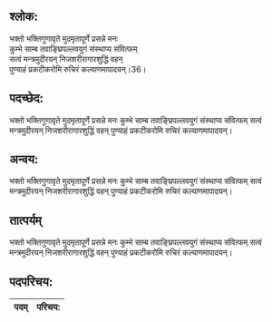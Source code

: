 ## श्लोक:

भक्तो भक्तिगुणावृते मुदमृतापूर्णे प्रसन्ने मनः  
कुम्भे साम्ब तवाङ्घ्रिपल्लवयुगं संस्थाप्य संवित्फम्   
सत्वं मन्त्रमुदीरयन् निजशरीरागारशुद्धिं वहन्   
पुण्याहं प्रकटीकरोमि रुचिरं कल्याणमापादयन्।36।       

## पदच्छेद:

भक्तो भक्तिगुणावृते मुदमृतापूर्णे प्रसन्ने मनः
कुम्भे साम्ब तवाङ्घ्रिपल्लवयुगं संस्थाप्य संवित्फम्
सत्वं मन्त्रमुदीरयन् निजशरीरागारशुद्धिं वहन्
पुण्याहं प्रकटीकरोमि रुचिरं कल्याणमापादयन्।

## अन्वय:

भक्तो भक्तिगुणावृते मुदमृतापूर्णे प्रसन्ने मनः
कुम्भे साम्ब तवाङ्घ्रिपल्लवयुगं संस्थाप्य संवित्फम्
सत्वं मन्त्रमुदीरयन् निजशरीरागारशुद्धिं वहन्
पुण्याहं प्रकटीकरोमि रुचिरं कल्याणमापादयन्।

## तात्पर्यम्

भक्तो भक्तिगुणावृते मुदमृतापूर्णे प्रसन्ने मनः
कुम्भे साम्ब तवाङ्घ्रिपल्लवयुगं संस्थाप्य संवित्फम्
सत्वं मन्त्रमुदीरयन् निजशरीरागारशुद्धिं वहन्
पुण्याहं प्रकटीकरोमि रुचिरं कल्याणमापादयन्।

## पदपरिचय:

पदम्|परिचय:
----|-----------
